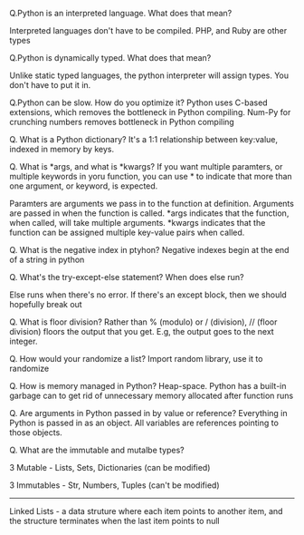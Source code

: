 Q.Python is an interpreted language. What does that mean?

Interpreted languages don't have to be compiled. PHP, and Ruby are other types

Q.Python is dynamically typed. What does that mean?

Unlike static typed languages, the python interpreter will assign types. You don't have to put it in.

Q.Python can be slow. How do you optimize it?
Python uses C-based extensions, which removes the bottleneck in Python compiling. Num-Py for crunching numbers removes bottleneck in Python compiling

Q. What is a Python dictionary?
It's a 1:1 relationship between key:value, indexed in memory by keys.

Q. What is *args, and what is *kwargs?
If you want multiple paramters, or multiple keywords in yoru function, you can use * to indicate that more than one argument, or keyword, is expected.

Paramters are arguments we pass in to the function at definition. Arguments are passed in when the function is called. *args indicates that the function, when called, will take multiple arguments. *kwargs indicates that the function can be assigned multiple key-value pairs when called. 

Q. What is the negative index in ptyhon?
Negative indexes begin at the end of a string in python

Q. What's the try-except-else statement? When does else run?

Else runs when there's no error.
If there's an except block, then we should hopefully break out

Q. What is floor division?
Rather than % (modulo) or / (division), // (floor division) floors the output that you get. E.g, the output goes to the next integer.

Q. How would your randomize a list?
Import random library, use it to randomize

Q. How is memory managed in Python?
Heap-space. Python has a built-in garbage can to get rid of unnecessary memory allocated after function runs

Q. Are arguments in Python passed in by value or reference?
Everything in Python is passed in as an object. All variables are references pointing to those objects.

Q. What are the immutable and mutalbe types?

3 Mutable - Lists, Sets, Dictionaries (can be modified)

3 Immutables - Str, Numbers, Tuples (can't be modified)

------

Linked Lists - a data struture where each item points to another item, and the structure terminates when the last item points to null

